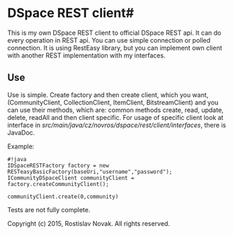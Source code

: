 # DSpace REST client#

This is my own DSpace REST client to official DSpace REST api. It can do every operation in REST api. You can use simple connection or polled connection. It is using RestEasy library, but you can implement own client with another REST implementation with my interfaces.

## Use ##
Use is simple. Create factory and then create client, which you want, (CommunityClient, CollectionClient, ItemClient, BitstreamClient) and you can use their methods, which are: common methods create, read, update, delete, readAll and then client specific. For usage of specific client look at interface in *src/main/java/cz/novros/dspace/rest/client/interfaces*, there is JavaDoc.

Example:

```
#!java
IDSpaceRESTFactory factory = new RESTeasyBasicFactory(baseUri,"username","password");
ICommunityDSpaceClient communityClient = factory.createCommunityClient();

communityClient.create(0,community)

```

Tests are not fully complete.


Copyright (c) 2015, Rostislav Novak. All rights reserved.